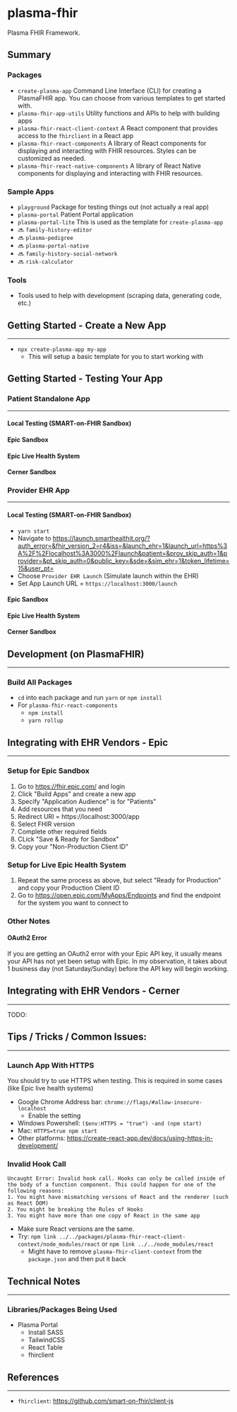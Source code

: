 # plasma-fhir
Plasma FHIR Framework.

## Summary

### Packages
- `create-plasma-app` Command Line Interface (CLI) for creating a PlasmaFHIR app. You can choose from various templates to get started with.
- `plasma-fhir-app-utils` Utility functions and APIs to help with building apps
- `plasma-fhir-react-client-context` A React component that provides access to the `fhirclient` in a React app
- `plasma-fhir-react-components` A library of React components for displaying and interacting with FHIR resources. Styles can be customized as needed.
- `plasma-fhir-react-native-components` A library of React Native components for displaying and interacting with FHIR resources.

### Sample Apps
- `playground` Package for testing things out (not actually a real app)
- `plasma-portal` Patient Portal application
- `plasma-portal-lite` This is used as the template for `create-plasma-app`
- 🔜 `family-history-editor`
- 🔜 `plasma-pedigree`
- 🔜 `plasma-portal-native`
- 🔜 `family-history-social-network`
- 🔜 `risk-calculator`

### Tools
- Tools used to help with development (scraping data, generating code, etc.)

## Getting Started - Create a New App
___
- `npx create-plasma-app my-app`
  - This will setup a basic template for you to start working with

## Getting Started - Testing Your App

### Patient Standalone App
___

#### Local Testing (SMART-on-FHIR Sandbox)
#### Epic Sandbox
#### Epic Live Health System
#### Cerner Sandbox

### Provider EHR App
___

#### Local Testing (SMART-on-FHIR Sandbox)
- `yarn start`
- Navigate to https://launch.smarthealthit.org/?auth_error=&fhir_version_2=r4&iss=&launch_ehr=1&launch_url=https%3A%2F%2Flocalhost%3A3000%2Flaunch&patient=&prov_skip_auth=1&provider=&pt_skip_auth=0&public_key=&sde=&sim_ehr=1&token_lifetime=15&user_pt=
- Choose `Provider EHR Launch` (Simulate launch within the EHR)
- Set App Launch URL = `https://localhost:3000/launch`

#### Epic Sandbox
#### Epic Live Health System
#### Cerner Sandbox


## Development (on PlasmaFHIR)
___

### Build All Packages
- `cd` into each package and run `yarn` or `npm install`
- For `plasma-fhir-react-components`
  - `npm install`
  - `yarn rollup`

## Integrating with EHR Vendors - Epic
___
### Setup for Epic Sandbox
1. Go to https://fhir.epic.com/ and login
2. Click "Build Apps" and create a new app
3. Specify "Application Audience" is for "Patients"
4. Add resources that you need
5. Redirect URI = https://localhost:3000/app
6. Select FHIR version
7. Complete other required fields
8. CLick "Save & Ready for Sandbox"
9. Copy your "Non-Production Client ID"

### Setup for Live Epic Health System
1. Repeat the same process as above, but select "Ready for Production" and copy your Production Client ID
2. Go to https://open.epic.com/MyApps/Endpoints and find the endpoint for the system you want to connect to

### Other Notes

#### OAuth2 Error
If you are getting an OAuth2 error with your Epic API key, it usually means your API has not yet been setup with Epic. In my observation, it takes about 1 business day (not Saturday/Sunday) before the API key will begin working.

## Integrating with EHR Vendors - Cerner
___
TODO:

## Tips / Tricks / Common Issues:
___

### Launch App With HTTPS
You should try to use HTTPS when testing. This is required in some cases (like Epic live health systems)

- Google Chrome Address bar: `chrome://flags/#allow-insecure-localhost`
  - Enable the setting
- Windows Powershell: `($env:HTTPS = "true") -and (npm start)`
- Mac: `HTTPS=true npm start`
- Other platforms: https://create-react-app.dev/docs/using-https-in-development/



### Invalid Hook Call
```
Uncaught Error: Invalid hook call. Hooks can only be called inside of the body of a function component. This could happen for one of the following reasons:
1. You might have mismatching versions of React and the renderer (such as React DOM)
2. You might be breaking the Rules of Hooks
3. You might have more than one copy of React in the same app
```

- Make sure React versions are the same.
- Try: `npm link ../../packages/plasma-fhir-react-client-context/node_modules/react` or `npm link ../../node_modules/react`
  - Might have to remove `plasma-fhir-client-context` from the `package.json` and then put it back

## Technical Notes
___
### Libraries/Packages Being Used
- Plasma Portal
  - Install SASS
  - TailwindCSS
  - React Table
  - fhirclient


## References
___
- `fhirclient`: https://github.com/smart-on-fhir/client-js





